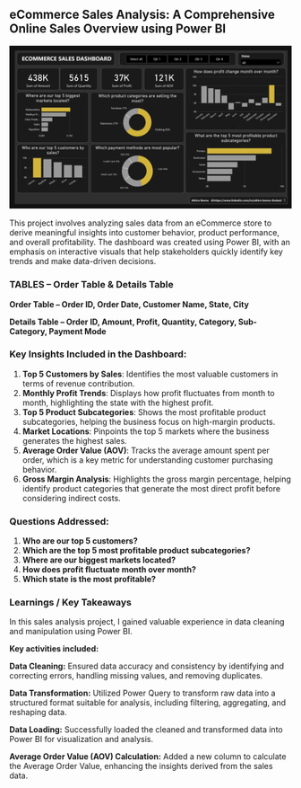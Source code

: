 ## eCommerce Sales Analysis: A Comprehensive Online Sales Overview using Power BI

![ECommerce Dashboard](https://github.com/AthiraThulasi/Power-BI/blob/main/ECommerce%20Dashboard/ECommerce_Dashboard_Git.png)


This project involves analyzing sales data from an eCommerce store to derive meaningful insights into customer behavior, product performance, and overall profitability. The dashboard was created using Power BI, with an emphasis on interactive visuals that help stakeholders quickly identify key trends and make data-driven decisions.

### TABLES – Order Table & Details Table

**Order Table – Order ID, Order Date, Customer Name, State, City**

**Details Table – Order ID, Amount, Profit, Quantity, Category, Sub-Category, Payment Mode**

### Key Insights Included in the Dashboard:
1. **Top 5 Customers by Sales**: Identifies the most valuable customers in terms of revenue contribution.
2. **Monthly Profit Trends**: Displays how profit fluctuates from month to month, highlighting the state with the highest profit.
3. **Top 5 Product Subcategories**: Shows the most profitable product subcategories, helping the business focus on high-margin products.
4. **Market Locations**: Pinpoints the top 5 markets where the business generates the highest sales.
5. **Average Order Value (AOV)**: Tracks the average amount spent per order, which is a key metric for understanding customer purchasing behavior.
6. **Gross Margin Analysis**: Highlights the gross margin percentage, helping identify product categories that generate the most direct profit before considering indirect costs.

### Questions Addressed:
1. **Who are our top 5 customers?**
2. **Which are the top 5 most profitable product subcategories?**
3. **Where are our biggest markets located?**
4. **How does profit fluctuate month over month?**
5. **Which state is the most profitable?**

### Learnings / Key Takeaways
In this sales analysis project, I gained valuable experience in data cleaning and manipulation using Power BI. 

**Key activities included:**

**Data Cleaning:** Ensured data accuracy and consistency by identifying and correcting errors, handling missing values, and removing duplicates.

**Data Transformation:** Utilized Power Query to transform raw data into a structured format suitable for analysis, including filtering, aggregating, and reshaping data.

**Data Loading:** Successfully loaded the cleaned and transformed data into Power BI for visualization and analysis.

**Average Order Value (AOV) Calculation:** Added a new column to calculate the Average Order Value, enhancing the insights derived from the sales data.


